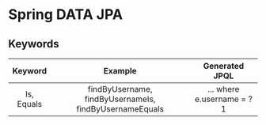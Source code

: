 # Spring DATA JPA

## Keywords

| Keyword | Example | Generated JPQL |
| :---: | :---: | :---: |
| Is, Equals | findByUsername, findByUsernameIs, findByUsernameEquals | ... where e.username = ?1 |
